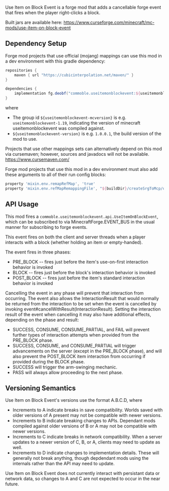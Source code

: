 Use Item on Block Event is a forge mod that adds a cancellable forge event that fires when the player right-clicks a block.

Built jars are available here: https://www.curseforge.com/minecraft/mc-mods/use-item-on-block-event

## Dependency Setup

Forge mod projects that use official (mojang) mappings can use this mod in a dev environment with this gradle dependency:

```gradle
repositories {
	maven { url "https://cubicinterpolation.net/maven/" }
}

dependencies {
	implementation fg.deobf("commoble.useitemonblockevent:${useitemonblockevent-mcversion}:${useitemonblockevent-version}")
}
```
where
* The group id `${useitemonblockevent-mcversion}` is e.g. `useitemonblockevent-1.19`, indicating the version of minecraft useitemonblockevent was compiled against.
* `${useitemonblockevent-version}` is e.g. `1.0.0.1`, the build version of the mod to use.

Projects that use other mappings sets can alternatively depend on this mod via cursemaven; however, sources and javadocs will not be available. https://www.cursemaven.com/

Forge mod projects that use this mod in a dev environment must also add these arguments to all of their run config blocks:

```gradle
property 'mixin.env.remapRefMap', 'true'
property 'mixin.env.refMapRemappingFile', "${buildDir}/createSrgToMcp/output.srg"
```

## API Usage

This mod fires a `commoble.useitemonblockevent.api.UseItemOnBlockEvent`, which can be subscribed to via MinecraftForge.EVENT_BUS in the usual manner for subscribing to forge events.

This event fires on both the client and server threads when a player interacts with a block (whether holding an item or empty-handed).

The event fires in three phases:
* PRE_BLOCK -- fires just before the item's use-on-first interaction behavior is invoked
* BLOCK -- fires just before the block's interaction behavior is invoked
* POST_BLOCK -- fires just before the item's standard interaction behavior is invoked

Cancelling the event in any phase will prevent that interaction from occurring. The event also allows the InteractionResult that would normally be returned from the interaction to be set when the event is cancelled by invoking event#cancelWithResult(InteractionResult). Setting the interaction result of the event when cancelling it may also have additional effects, depending on the phase and result:

* SUCCESS, CONSUME, CONSUME_PARTIAL, and FAIL will prevent further types of interaction attempts when provided from the PRE_BLOCK phase.
* SUCCESS, CONSUME, and CONSUME_PARTIAL will trigger advancements on the server (except in the PRE_BLOCK phase), and will also prevent the POST_BLOCK item interaction from occurring if provided during the BLOCK phase.
* SUCCESS will trigger the arm-swinging mechanic.
* PASS will always allow proceeding to the next phase.

## Versioning Semantics

Use Item on Block Event's versions use the format A.B.C.D, where
* Increments to A indicate breaks in save compatibility. Worlds saved with older versions of A present may not be compatible with newer versions.
* Increments to B indicate breaking changes to APIs. Dependant mods compiled against older versions of B or A may not be compatible with newer versions.
* Increments to C indicate breaks in network compatibility. When a server updates to a newer version of C, B, or A, clients may need to update as well.
* Increments to D indicate changes to implementation details. These will generally not break anything, though depdendant mods using the internals rather than the API may need to update.

Use Item on Block Event does not currently interact with persistant data or network data, so changes to A and C are not expected to occur in the near future.
